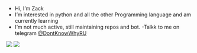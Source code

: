 - Hi, I’m Zack
- I’m interested in python and all the other Programming language and am currently learning 
- I’m not much active, still maintaining repos and bot.
-Talkk to me on telegram [@DontKnowWhyRU](https://t.me/DontKnowWhyRU)

<img src='https://github-readme-stats.vercel.app/api?username=Zack-Bloodshot&title_color=880088&text_color=880088&icon_color=880088&bg_color=243447&hide_border=true'>
<img src='https://github-readme-stats.vercel.app/api/top-langs/?username=Zack-Bloodshot&layout=compact&title_color=880088&text_color=880088&icon_color=880088&bg_color=243447&hide_border=true>'>




<!---
Zack-Bloodshot/Zack-Bloodshot is a ✨ special ✨ repository because its `README.md` (this file) appears on your GitHub profile.
You can click the Preview link to take a look at your changes.
--->


